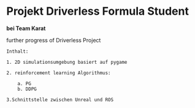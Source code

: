 Projekt Driverless Formula Student
====  
**bei Team Karat**

further progress of Driverless Project

    Inthalt:
    
    1. 2D simulationsumgebung basiert auf pygame
    
    2. reinforcement learning Algorithmus:
    
        a. PG
        b. DDPG

    3.Schnittstelle zwischen Unreal und ROS
  


